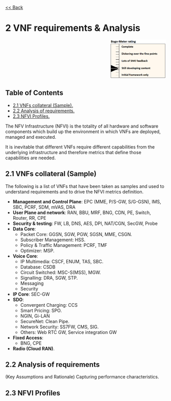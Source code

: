 [<< Back](../../ref_model)
# 2	VNF requirements & Analysis
<p align="right"><img src="../figures/bogo_sdc.png" alt="scope" title="Scope" width="35%"/></p>

## Table of Contents
* [2.1 VNFs collateral (Sample).](#collateral)
* [2.2 Analysis of requirements.](#analysis)
* [2.3 NFVI Profiles.](#profiles)

The NFV Infrastructure (NFVI) is the totality of all hardware and software components which build up the environment in which VNFs are deployed, managed and executed.

It is inevitable that different VNFs require different capabilities from the underlying infrastructure and therefore metrics that define those capabilities are needed.

<a name="collateral"></a>
## 2.1	VNFs collateral (Sample)
The following is a list of VNFs that have been taken as samples and used to understand requirements and to drive the NFVI metrics definition.
- **Management and Control Plane**: EPC (MME, P/S-GW, S/G-GSN), IMS, SBC, PCRF, SDM, mVAS, DRA
- **User Plane and network**: RAN, BBU, MRF, BNG, CDN, PE, Switch, Router, RR, CPE
- **Security & testing**: FW, LB, DNS, AES, DPI, NAT/CGN, SecGW, Probe
- **Data Core**:
  - Packet Core: GGSN, SGW, PGW, SGSN, MME, CSGN.
  - Subscriber Management: HSS.
  - Policy & Traffic Management: PCRF, TMF
  - Optimizer: MSP.
- **Voice Core**:
  - IP Multimedia: CSCF, ENUM, TAS, SBC.
  - Database: CSDB
  - Circuit Switched: MSC-S(MSS), MGW.
  - Signalling: DRA, SGW, STP.
  - Messaging
  - Security
- **IP Core**: SEC-GW
- **SDO**:
  - Convergent Charging: CCS
  - Smart Pricing: SPO.
  - NGIN, Gi-LAN
  - SecureNet: Clean Pipe.
  - Network Security: SS7FW, CMS, SIG.
  - Others: Web RTC GW, Service integration GW
- **Fixed Access**:
  - BNG, CPE
- **Radio (Cloud RAN)**.


<a name="analysis"></a>
## 2.2	Analysis of requirements 
(Key Assumptions and Rationale)
Capturing performance characteristics.

<a name="profiles"></a>
## 2.3	NFVI Profiles


